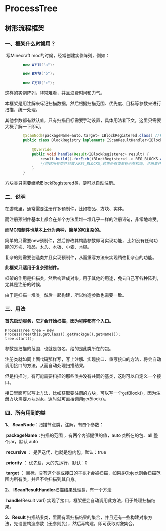 # ProcessTree

## 树形流程框架

### 一、框架什么时候用？

​	写Minecraft mod的时候，经常创建实例阵列，例如：

```java
		new A方块("a");

		new B方块("b");
	
		new C方块("c");
```

 这样的实例阵列，非常难看，并且浪费时间和力气。

本框架是用注解来标记扫描数据，然后根据扫描范围、优先度、目标等参数来进行扫描，统一处理。

其他参数都有默认值，只有扫描目标需要手动设置，具体用法看下文，这里只需要大概了解一下即可。

```java
        @ScanNode(packageName=auto，target= IBlockRegistered.class) //扫描注解，扫描该类所在包的所有实现IBlockRegistered的类
        public class BlockRegistry implements IScanResultHandler<IBlockRegistered>{ //实现IScanResultHandler接口，便可处理扫描结果
            
         	@Override
    		public void handle(Result<IBlockRegistered> result) {
        		result.build().forEach(iBlockRegistered -> REG_BLOCKS.add(iBlockRegistered.getBlock()));
            	//构建所有类并且放入REG_BLOCKS,这里所有类都有无参构造，注册事件将注册此集合所有对象，注册代码不作展示
   			}
        }
```

方块类只需要继承IBlockRegistered类，便可以自动注册。

### 二、说明

在游戏里，通常需要注册许多预制件，比如物品、方块、实体。

而注册预制件基本上都会在某个方法里堆一堆几乎一样的注册语句，非常地难受。

**而MC预制件也基本上分为两种，简单的和复杂的。**

简单的只需要new预制件，然后修改其构造参数即可实现功能， 比如没有任何功能的方块、物品，木头、木板、小麦、木棍。

复杂的则需要创造类并且实现预制件，从而重写方法来实现稍微复杂点的功能。

**此框架只适用于复杂预制件。**

框架的作用是扫描类，然后构建成对象，用于其他的用途，免去自己写各种阵列，尤其是注册的时候。

由于是扫描一堆类，然后一起构建，所以构造参数也需要一致。

### 三、用法

**首先启动服务，它才会开始扫描，因为程序都有个入口。**

```
ProcessTree tree = new ProcessTree(this.getClass().getPackage().getName());
tree.start();
```

参数是扫描的范围，也就是包名，给的是此类所在的包。

注册类就如同上面代码那样写，写上注解、实现接口、重写接口的方法，将会自动调用接口的方法，从而自动处理扫描结果。

但是扫描时，有可能需要扫描的那些类并没有共同的基类，这时可以自定义一个接口。

接口里面可以写上方法，比如获取要注册的方块，可以写一个getBlock()，因为注册方块需要方块对象，这时就可直接调用getBlock()。

### 四、所有用到的类

**1、**    **ScanNode**：扫描节点类，注解，有四个参数：

​                        **packageName**：扫描的范围 ，有两个内部提供的值，auto 类所在的包、all 整个jar，默认 auto

​                        **recursive** ： 是否迭代，也就是包内包，默认：true

​                        **priority** ： 优先级，大的先运行，默认：0

​                        **target** ： 目标，只有这个类或接口的子类才会被扫描，如果是Object则会扫描范围内所有类，并且不会扫描到其自身。

**2、**    **IScanResultHandler**<T>扫描结果处理类，有一个方法

​                    **handle**(Result<T> var1) 实现了接口，框架便会自动调用此方法，用于处理扫描结果。

**3、Result**  扫描结果类，里面有着扫描结果的集合，并且还有一些构建对象方法，先设置构造参数（无参则免），然后再构建，即可获取对象集合。

​						